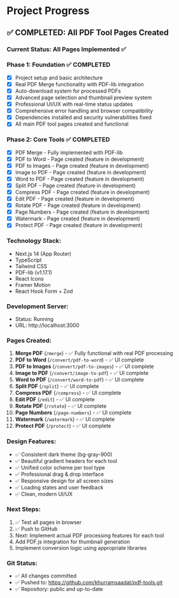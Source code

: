 # Project Progress

## ✅ COMPLETED: All PDF Tool Pages Created

### Current Status: All Pages Implemented ✅

### Phase 1: Foundation ✅ COMPLETED
- [x] Project setup and basic architecture
- [x] Real PDF Merge functionality with PDF-lib integration
- [x] Auto-download system for processed PDFs
- [x] Advanced page selection and thumbnail preview system
- [x] Professional UI/UX with real-time status updates
- [x] Comprehensive error handling and browser compatibility
- [x] Dependencies installed and security vulnerabilities fixed
- [x] All main PDF tool pages created and functional

### Phase 2: Core Tools ✅ COMPLETED
- [x] PDF Merge - Fully implemented with PDF-lib
- [x] PDF to Word - Page created (feature in development)
- [x] PDF to Images - Page created (feature in development)
- [x] Image to PDF - Page created (feature in development)
- [x] Word to PDF - Page created (feature in development)
- [x] Split PDF - Page created (feature in development)
- [x] Compress PDF - Page created (feature in development)
- [x] Edit PDF - Page created (feature in development)
- [x] Rotate PDF - Page created (feature in development)
- [x] Page Numbers - Page created (feature in development)
- [x] Watermark - Page created (feature in development)
- [x] Protect PDF - Page created (feature in development)

### Technology Stack:
- Next.js 14 (App Router)
- TypeScript
- Tailwind CSS
- PDF-lib (v1.17.1)
- React Icons
- Framer Motion
- React Hook Form + Zod

### Development Server:
- Status: Running
- URL: http://localhost:3000

### Pages Created:
1. **Merge PDF** (`/merge`) - ✅ Fully functional with real PDF processing
2. **PDF to Word** (`/convert/pdf-to-word`) - ✅ UI complete
3. **PDF to Images** (`/convert/pdf-to-images`) - ✅ UI complete
4. **Image to PDF** (`/convert/image-to-pdf`) - ✅ UI complete
5. **Word to PDF** (`/convert/word-to-pdf`) - ✅ UI complete
6. **Split PDF** (`/split`) - ✅ UI complete
7. **Compress PDF** (`/compress`) - ✅ UI complete
8. **Edit PDF** (`/edit`) - ✅ UI complete
9. **Rotate PDF** (`/rotate`) - ✅ UI complete
10. **Page Numbers** (`/page-numbers`) - ✅ UI complete
11. **Watermark** (`/watermark`) - ✅ UI complete
12. **Protect PDF** (`/protect`) - ✅ UI complete

### Design Features:
- ✅ Consistent dark theme (bg-gray-900)
- ✅ Beautiful gradient headers for each tool
- ✅ Unified color scheme per tool type
- ✅ Professional drag & drop interface
- ✅ Responsive design for all screen sizes
- ✅ Loading states and user feedback
- ✅ Clean, modern UI/UX

### Next Steps:
1. ✅ Test all pages in browser
2. ✅ Push to GitHub
3. Next: Implement actual PDF processing features for each tool
4. Add PDF.js integration for thumbnail generation
5. Implement conversion logic using appropriate libraries

### Git Status:
- ✅ All changes committed
- ✅ Pushed to: https://github.com/khurramsaadat/pdf-tools.git
- ✅ Repository: public and up-to-date
